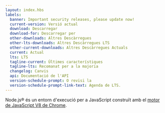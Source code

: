 ```yaml
---
layout: index.hbs
labels:
  banner: Important security releases, please update now!
  current-version: Versió actual
  download: Descarregar
  download-for: Descarregar per
  other-downloads: Altres Descàrregues
  other-lts-downloads: Altres Descàrregues LTS
  other-current-downloads: Altres Descàrregues Actuals
  current: Actual
  lts: LTS
  tagline-current: Últimes característiques
  tagline-lts: Recomanat per a la majoria
  changelog: Canvis
  api: Documentació de l'API
  version-schedule-prompt: O revisi la
  version-schedule-prompt-link-text: Agenda de LTS.
---
```


Node.js® és un entorn d'execució per a JavaScript construït amb el [motor de JavaScript V8 de Chrome](https://developers.google.com/v8/).
